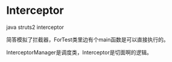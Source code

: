 Interceptor
===========

java struts2 interceptor


简答模拟了拦截器，ForTest类里边有个main函数是可以直接执行的。

InterceptorManager是调度类，Interceptor是切面啊的逻辑。
